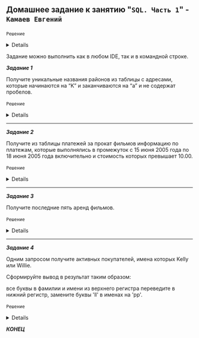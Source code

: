 ## Домашнее задание к занятию "`SQL. Часть 1`" - `Камаев Евгений`


`Решение`

<details>
   
![Screnshot](https://github.com/7Evgen7/Netology/blob/main/JPG/12_02_SDBSQL/12_03.jpg)
   
</details>


Задание можно выполнить как в любом IDE, так и в командной строке.

***Задание 1***

Получите уникальные названия районов из таблицы с адресами, которые начинаются на “K” и заканчиваются на “a” и не содержат пробелов.


`Решение`

<details>
   
![Screnshot](https://github.com/7Evgen7/Netology/blob/main/JPG/12_03_SDBSQL/12_03_1.jpg)
   
</details>


---

***Задание 2***

Получите из таблицы платежей за прокат фильмов информацию по платежам, которые выполнялись в промежуток с 15 июня 2005 года по 18 июня 2005 года включительно и стоимость которых превышает 10.00.


`Решение`

<details>
   
![Screnshot](https://github.com/7Evgen7/Netology/blob/main/JPG/12_03_SDBSQL/12_03_2.jpg)
   
</details>


---

***Задание 3***

Получите последние пять аренд фильмов.


`Решение`

<details>
   
![Screnshot](https://github.com/7Evgen7/Netology/blob/main/JPG/12_03_SDBSQL/12_03_3.jpg)
   
</details>


---

***Задание 4***

Одним запросом получите активных покупателей, имена которых Kelly или Willie.

Сформируйте вывод в результат таким образом:

все буквы в фамилии и имени из верхнего регистра переведите в нижний регистр,
замените буквы 'll' в именах на 'pp'.


`Решение`

<details>
   
![Screnshot](https://github.com/7Evgen7/Netology/blob/main/JPG/12_03_SDBSQL/12_04.jpg)
   
</details>


***КОНЕЦ***
